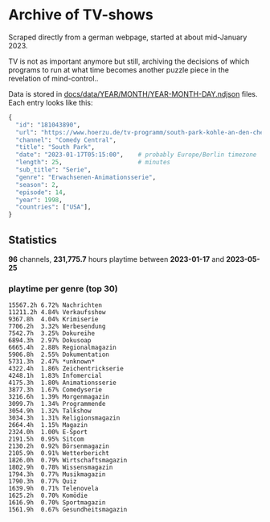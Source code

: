 # Archive of TV-shows

Scraped directly from a german webpage, started at about mid-January 2023.

TV is not as important anymore but still, archiving the decisions of which programs to run at what time
becomes another puzzle piece in the revelation of mind-control.. 

Data is stored in [docs/data/YEAR/MONTH/YEAR-MONTH-DAY.ndjson](docs/data/) files. 
Each entry looks like this:

```python
{
  "id": "181043890", 
  "url": "https://www.hoerzu.de/tv-programm/south-park-kohle-an-den-chefkoch/bid_181043890/", 
  "channel": "Comedy Central", 
  "title": "South Park", 
  "date": "2023-01-17T05:15:00",    # probably Europe/Berlin timezone 
  "length": 25,                     # minutes 
  "sub_title": "Serie", 
  "genre": "Erwachsenen-Animationsserie", 
  "season": 2, 
  "episode": 14, 
  "year": 1998, 
  "countries": ["USA"],
}
```

## Statistics

**96** channels, **231,775.7** hours playtime between **2023-01-17** and **2023-05-25**


### playtime per genre (top 30)

    15567.2h 6.72% Nachrichten
    11211.2h 4.84% Verkaufsshow
    9367.8h  4.04% Krimiserie
    7706.2h  3.32% Werbesendung
    7542.7h  3.25% Dokureihe
    6894.3h  2.97% Dokusoap
    6665.4h  2.88% Regionalmagazin
    5906.8h  2.55% Dokumentation
    5731.3h  2.47% *unknown*
    4322.4h  1.86% Zeichentrickserie
    4248.1h  1.83% Infomercial
    4175.3h  1.80% Animationsserie
    3877.3h  1.67% Comedyserie
    3216.6h  1.39% Morgenmagazin
    3099.7h  1.34% Programmende
    3054.9h  1.32% Talkshow
    3034.3h  1.31% Religionsmagazin
    2664.4h  1.15% Magazin
    2324.0h  1.00% E-Sport
    2191.5h  0.95% Sitcom
    2130.2h  0.92% Börsenmagazin
    2105.9h  0.91% Wetterbericht
    1826.0h  0.79% Wirtschaftsmagazin
    1802.9h  0.78% Wissensmagazin
    1794.3h  0.77% Musikmagazin
    1790.3h  0.77% Quiz
    1639.9h  0.71% Telenovela
    1625.2h  0.70% Komödie
    1616.9h  0.70% Sportmagazin
    1561.9h  0.67% Gesundheitsmagazin

